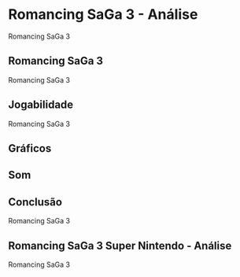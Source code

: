 ---
---

# Romancing SaGa 3 - Análise

Romancing SaGa 3

## Romancing SaGa 3

Romancing SaGa 3

## Jogabilidade

Romancing SaGa 3

## Gráficos


## Som

## Conclusão

Romancing SaGa 3

## Romancing SaGa 3 Super Nintendo - Análise

Romancing SaGa 3
